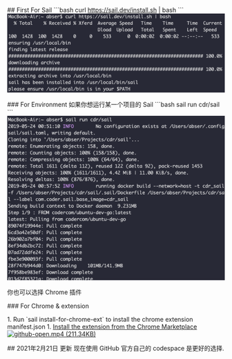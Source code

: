 \## First For Sail
\`\`\`bash
curl https://sail.dev/install.sh \| bash
\`\`\`
![image.png](assert/1558630219113-787f34aa-6b03-432e-9def-7416b2c1d39d.png)

\### For Environment
如果你想运行某一个项目的 Sail
\`\`\`bash
sail run cdr/sail
\`\`\`
![image.png](assert/1558631004362-cfc2652b-a06d-4982-bc1b-dda9ff59bf41.png)

你也可以选择 Chrome 插件

\### For Chrome & extension

1\. Run \`sail install-for-chrome-ext\` to install the chrome extension manifest.json
1\. [Install the extension from the Chrome Marketplace](https://chrome.google.com/webstore/detail/sail/deeepphleikpinikcbjplcgojfhkcmna)
[![github-open.mp4 (211.34KB)](https://cdn.nlark.com/yuque/0/2019/jpeg/176280/1558630430612-8a0b3406-e2ad-4368-954a-f0cf23bb2501.jpeg?x-oss-process=image/resize,h\_450)](https://www.yuque.com/abs/vsbiqa/lsgnht?\_lake\_card=%7B%22status%22%3A%22done%22%2C%22name%22%3A%22github-open.mp4%22%2C%22size%22%3A216416%2C%22percent%22%3A0%2C%22id%22%3A%22MfV9Q%22%2C%22videoId%22%3A%22e203e87fdd294f2cb6be1cd043c278ee%22%2C%22aliyunVideoSrc%22%3A%22https%3A%2F%2Fvod.yuque.com%2Fe203e87fdd294f2cb6be1cd043c278ee%2Fc74f349997d14d8aa9728ff384e40959-16bec048b2d8e2eedfaeb1b7fca141a8-ld.mp4%3Fauth\_key%3D1558630430-3510605468d9451b8451f88c3ac00dc9-0-1aa10a1defd78e1efab4def50cfe7cd4%22%2C%22taobaoVideoId%22%3Anull%2C%22uploaderId%22%3Anull%2C%22authKey%22%3Anull%2C%22docUrl%22%3A%22https%3A%2F%2Fwww.yuque.com%2Fabs%2Fvsbiqa%2Flsgnht%22%2C%22coverUrl%22%3A%22https%3A%2F%2Fcdn.nlark.com%2Fyuque%2F0%2F2019%2Fjpeg%2F176280%2F1558630430612-8a0b3406-e2ad-4368-954a-f0cf23bb2501.jpeg%22%2C%22card%22%3A%22video%22%7D#MfV9Q)

\## 2021年2月21日 更新
现在使用 GitHub 官方自己的 codespace 是更好的选择.